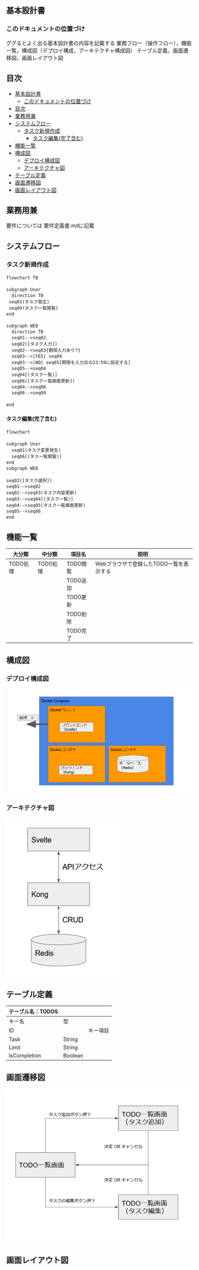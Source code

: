 ## 基本設計書

### このドキュメントの位置づけ
ググるとよく出る基本設計書の内容を記載する
業務フロー（操作フロー），機能一覧，構成図（デプロイ構成，アーキテクチャ構成図）
テーブル定義，画面遷移図，画面レイアウト図

## 目次
- [基本設計書](#基本設計書)
  - [このドキュメントの位置づけ](#このドキュメントの位置づけ)
- [目次](#目次)
- [業務用兼](#業務用兼)
- [システムフロー](#システムフロー)
  - [タスク新規作成](#タスク新規作成)
    - [タスク編集(完了含む)](#タスク編集完了含む)
- [機能一覧](#機能一覧)
- [構成図](#構成図)
  - [デプロイ構成図](#デプロイ構成図)
  - [アーキテクチャ図](#アーキテクチャ図)
- [テーブル定義](#テーブル定義)
- [画面遷移図](#画面遷移図)
- [画面レイアウト図](#画面レイアウト図)



## 業務用兼
要件については 要件定義書.mdに記載

## システムフロー

### タスク新規作成

```mermaid
flowchart TB

subgraph User
  direction TB
 seq01(タスク発生)
 seq09(タスク一覧閲覧)
end

subgraph WEB
  direction TB
  seq01-->seq02
  seq02([タスク入力])
  seq02-->seq03{期限入力あり?}
  seq03-->|YES| seq04
  seq03-->|NO| seq05[期限を入力日の23:59に設定する]
  seq05-->seq04
  seq04[(タスク一覧)]
  seq06([タスク一覧画面更新])
  seq04-->seq06
  seq06-->seq09
  
end

```

#### タスク編集(完了含む)

```mermaid
flowchart

subgraph User
  seq01(タスク変更発生)
  seq06[(タス一覧閲覧)]
end
subgraph WEB

seq02([タスク選択])
seq01-->seq02
seq02-->seq03(タスク内容更新)
seq03-->seq04[(タスク一覧)]
seq04-->seq05(タスク一覧画面更新)
seq05-->seq06
end
```

## 機能一覧

| 大分類    | 中分類    | 項目名    | 説明                      |
| ------ | ------ | ------ | ----------------------- |
| TODO処理 | TODO処理 | TODO閲覧 | Webブラウザで登録したTODO一覧を表示する |
|        |        | TODO追加 |                         |
|        |        | TODO更新 |                         |
|        |        | TODO削除 |                         |
|        |        | TODO完了 |                         |

## 構成図

### デプロイ構成図
![](2022-01-16-19-02-50.png)

### アーキテクチャ図
![](2022-01-16-19-17-27.png)

## テーブル定義
| テーブル名：TODOS |        |      |
|-------------|--------|------|
| キー名         | 型      |      |
| ID          |        | キー項目 |
| Task        | String |      |
| Limit       | String |
| IsCompletion | Boolean |

## 画面遷移図
![](2022-01-16-20-35-49.png)

## 画面レイアウト図
